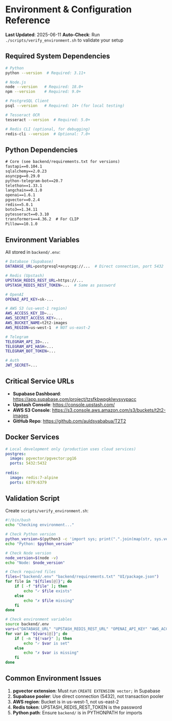 # Environment & Configuration Reference

**Last Updated**: 2025-06-11
**Auto-Check**: Run `./scripts/verify_environment.sh` to validate your setup

## Required System Dependencies

```bash
# Python
python --version  # Required: 3.11+

# Node.js
node --version   # Required: 18.0+
npm --version    # Required: 9.0+

# PostgreSQL Client
psql --version   # Required: 14+ (for local testing)

# Tesseract OCR
tesseract --version  # Required: 5.0+

# Redis CLI (optional, for debugging)
redis-cli --version  # Optional: 7.0+
```

## Python Dependencies

```txt
# Core (see backend/requirements.txt for versions)
fastapi==0.104.1
sqlalchemy==2.0.23
asyncpg==0.29.0
python-telegram-bot==20.7
telethon==1.33.1
langchain==0.1.0
openai==1.6.1
pgvector==0.2.4
redis==5.0.1
boto3==1.34.11
pytesseract==0.3.10
transformers==4.36.2  # For CLIP
Pillow==10.1.0
```

## Environment Variables

All stored in `backend/.env`:

```bash
# Database (Supabase)
DATABASE_URL=postgresql+asyncpg://...  # Direct connection, port 5432

# Redis (Upstash)
UPSTASH_REDIS_REST_URL=https://...
UPSTASH_REDIS_REST_TOKEN=...  # Same as password

# OpenAI
OPENAI_API_KEY=sk-...

# AWS S3 (us-west-1 region)
AWS_ACCESS_KEY_ID=...
AWS_SECRET_ACCESS_KEY=...
AWS_BUCKET_NAME=t2t2-images
AWS_REGION=us-west-1  # NOT us-east-2

# Telegram
TELEGRAM_API_ID=...
TELEGRAM_API_HASH=...
TELEGRAM_BOT_TOKEN=...

# Auth
JWT_SECRET=...
```

## Critical Service URLs

- **Supabase Dashboard**: https://app.supabase.com/project/tzsfkbwpgklwvsyypacc
- **Upstash Console**: https://console.upstash.com/
- **AWS S3 Console**: https://s3.console.aws.amazon.com/s3/buckets/t2t2-images
- **GitHub Repo**: https://github.com/auldsyababua/T2T2

## Docker Services

```yaml
# Local development only (production uses cloud services)
postgres:
  image: pgvector/pgvector:pg16
  ports: 5432:5432
  
redis:
  image: redis:7-alpine
  ports: 6379:6379
```

## Validation Script

Create `scripts/verify_environment.sh`:
```bash
#!/bin/bash
echo "Checking environment..."

# Check Python version
python_version=$(python3 -c 'import sys; print(".".join(map(str, sys.version_info[:2])))')
echo "Python: $python_version"

# Check Node version
node_version=$(node -v)
echo "Node: $node_version"

# Check required files
files=("backend/.env" "backend/requirements.txt" "UI/package.json")
for file in "${files[@]}"; do
    if [ -f "$file" ]; then
        echo "✓ $file exists"
    else
        echo "✗ $file missing"
    fi
done

# Check environment variables
source backend/.env
vars=("DATABASE_URL" "UPSTASH_REDIS_REST_URL" "OPENAI_API_KEY" "AWS_ACCESS_KEY_ID")
for var in "${vars[@]}"; do
    if [ -n "${!var}" ]; then
        echo "✓ $var is set"
    else
        echo "✗ $var is missing"
    fi
done
```

## Common Environment Issues

1. **pgvector extension**: Must run `CREATE EXTENSION vector;` in Supabase
2. **Supabase pooler**: Use direct connection (5432), not transaction pooler
3. **AWS region**: Bucket is in us-west-1, not us-east-2
4. **Redis token**: UPSTASH_REDIS_REST_TOKEN is the password
5. **Python path**: Ensure `backend/` is in PYTHONPATH for imports
